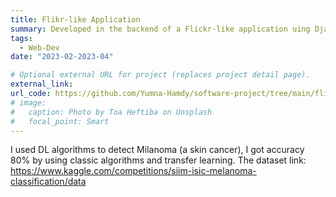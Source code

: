 ```yaml
---
title: Flikr-like Application
summary: Developed in the backend of a Flickr-like application uing Django framework, MongoDB NoSQL database
tags:
  - Web-Dev
date: "2023-02-2023-04"

# Optional external URL for project (replaces project detail page).
external_link: 
url_code: https://github.com/Yumna-Hamdy/software-project/tree/main/flickr-backend
# image:
#   caption: Photo by Toa Heftiba on Unsplash
#   focal_point: Smart
---
```

I used DL algorithms to detect Milanoma (a skin cancer), I got accuracy 80% by using classic algorithms and transfer learning.
The dataset link: https://www.kaggle.com/competitions/siim-isic-melanoma-classification/data